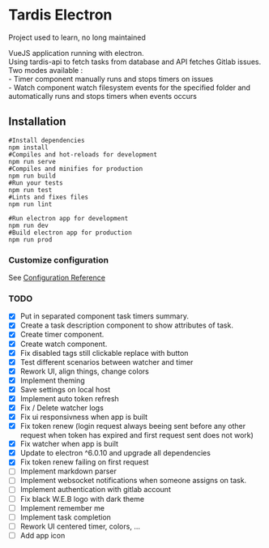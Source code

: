 # Tardis Electron
Project used to learn, no long maintained  

VueJS application running with electron.  
Using tardis-api to fetch tasks from database and API fetches Gitlab issues.  
Two modes available :  
    - Timer component manually runs and stops timers on issues  
    - Watch component watch filesystem events for the specified folder and automatically runs and stops timers when events occurs  


## Installation
```shell
#Install dependencies
npm install
#Compiles and hot-reloads for development
npm run serve
#Compiles and minifies for production
npm run build
#Run your tests
npm run test
#Lints and fixes files
npm run lint

#Run electron app for development
npm run dev
#Build electron app for production
npm run prod
```
### Customize configuration
See [Configuration Reference](https://cli.vuejs.org/config/)

### TODO
- [X] Put in separated component task timers summary.
- [X] Create a task description component to show attributes of task.
- [X] Create timer component.
- [X] Create watch component.
- [X] Fix disabled <a> tags still clickable replace with button
- [X] Test different scenarios between watcher and timer
- [X] Rework UI, align things, change colors
- [X] Implement theming
- [X] Save settings on local host
- [X] Implement auto token refresh
- [X] Fix / Delete watcher logs
- [X] Fix ui responsivness when app is built
- [X] Fix token renew (login request always beeing sent before any other request when token has expired and first request sent does not work)
- [X] Fix watcher when app is built
- [X] Update to electron ^6.0.10 and upgrade all dependencies
- [X] Fix token renew failing on first request
- [ ] Implement markdown parser
- [ ] Implement websocket notifications when someone assigns on task.
- [ ] Implement authentication with gitlab account
- [ ] Fix black W.E.B logo with dark theme
- [ ] Implement remember me
- [ ] Implement task completion
- [ ] Rework UI centered timer, colors, ...
- [ ] Add app icon
